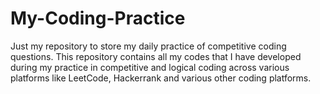 # My-Coding-Practice
Just my repository to store my daily practice of competitive coding questions.
This repository contains all my codes that I have developed during my practice in competitive and logical coding across 
various platforms like LeetCode, Hackerrank and various other coding platforms.
